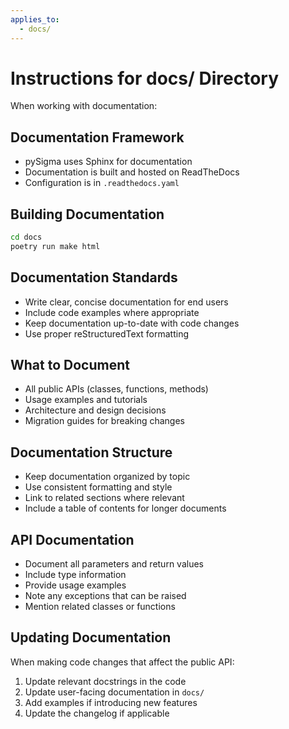 ```yaml
---
applies_to:
  - docs/
---
```


# Instructions for docs/ Directory

When working with documentation:

## Documentation Framework

- pySigma uses Sphinx for documentation
- Documentation is built and hosted on ReadTheDocs
- Configuration is in `.readthedocs.yaml`

## Building Documentation

```bash
cd docs
poetry run make html
```

## Documentation Standards

- Write clear, concise documentation for end users
- Include code examples where appropriate
- Keep documentation up-to-date with code changes
- Use proper reStructuredText formatting

## What to Document

- All public APIs (classes, functions, methods)
- Usage examples and tutorials
- Architecture and design decisions
- Migration guides for breaking changes

## Documentation Structure

- Keep documentation organized by topic
- Use consistent formatting and style
- Link to related sections where relevant
- Include a table of contents for longer documents

## API Documentation

- Document all parameters and return values
- Include type information
- Provide usage examples
- Note any exceptions that can be raised
- Mention related classes or functions

## Updating Documentation

When making code changes that affect the public API:
1. Update relevant docstrings in the code
2. Update user-facing documentation in `docs/`
3. Add examples if introducing new features
4. Update the changelog if applicable
